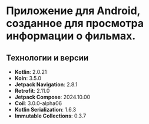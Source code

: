 
# Приложение для Android, созданное для просмотра информации о фильмах.

## Технологии и версии

- **Kotlin**: 2.0.21
- **Koin**: 3.5.0
- **Jetpack Navigation**: 2.8.1
- **Retrofit**: 2.11.0
- **Jetpack Compose**: 2024.10.00
- **Coil**: 3.0.0-alpha06
- **Kotlin Serialization**: 1.6.3
- **Immutable Collections**: 0.3.7
